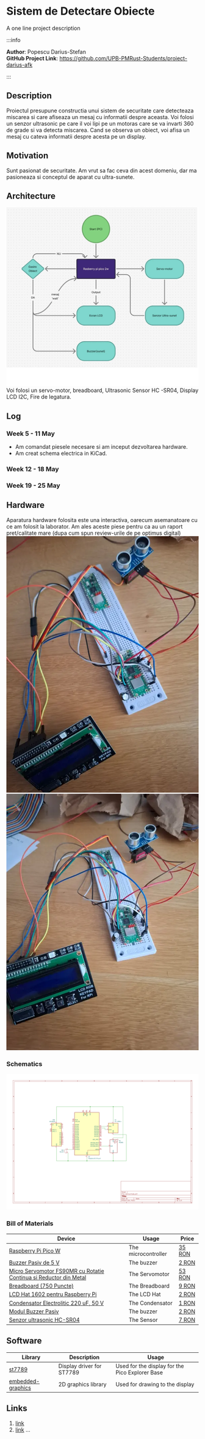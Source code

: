 # Sistem de Detectare Obiecte
A one line project description

:::info 

**Author**: Popescu Darius-Stefan \
**GitHub Project Link**: https://github.com/UPB-PMRust-Students/proiect-darius-afk

:::

## Description

Proiectul presupune constructia unui sistem de securitate care detecteaza miscarea si care afiseaza un mesaj cu informatii despre aceasta.
Voi folosi un senzor ultrasonic pe care il voi lipi pe un motoras care se va invarti 360 de grade si va detecta miscarea. Cand se observa un obiect, voi afisa un mesaj cu cateva informatii despre acesta pe un display.

## Motivation

Sunt pasionat de securitate. Am vrut sa fac ceva din acest domeniu, dar ma pasioneaza si conceptul de aparat cu ultra-sunete.

## Architecture 

![Schematic Screenshot](./sspmpozaaranjata.webp)
Voi folosi un servo-motor, breadboard, Ultrasonic Sensor HC -SR04, Display LCD I2C, Fire de legatura.

## Log

<!-- write your progress here every week -->

### Week 5 - 11 May
- Am comandat piesele necesare si am inceput dezvoltarea hardware.
- Am creat schema electrica in KiCad.

### Week 12 - 18 May

### Week 19 - 25 May

## Hardware

Aparatura hardware folosita este una interactiva, oarecum asemanatoare cu ce am folosit la laborator. Am ales aceste piese pentru ca au un raport pret/calitate mare (dupa cum spun review-urile de pe optimus digital)
![poza1](img1.webp)
![poza2](img2.webp)

### Schematics
![Schematic Screenshot](schematic.svg)

### Bill of Materials

<!-- Fill out this table with all the hardware components that you might need.

The format is 
```
| [Device](link://to/device) | This is used ... | [price](link://to/store) |

```

-->

| Device | Usage | Price |
|--------|--------|-------|
| [Raspberry Pi Pico W](https://www.raspberrypi.com/documentation/microcontrollers/raspberry-pi-pico.html) | The microcontroller | [35 RON](https://www.optimusdigital.ro/en/raspberry-pi-boards/12394-raspberry-pi-pico-w.html) |
| [Buzzer Pasiv de 5 V](https://www.optimusdigital.ro/ro/audio-buzzere/634-buzzer-pasiv-de-5-v.html) | The buzzer | [2 RON](https://www.optimusdigital.ro/ro/audio-buzzere/634-buzzer-pasiv-de-5-v.html) |
| [Micro Servomotor FS90MR cu Rotatie Continua si Reductor din Metal](https://www.optimusdigital.ro/ro/motoare-micro-motoare-cu-reductor/3168-micro-servomotor-fs90mr-cu-rotatie-360-si-reductor-din-metal.html?search_query=micro+servomotor&results=31) | The Servomotor | [53 RON](https://www.optimusdigital.ro/ro/motoare-micro-motoare-cu-reductor/3168-micro-servomotor-fs90mr-cu-rotatie-360-si-reductor-din-metal.html?search_query=micro+servomotor&results=31) |
| [	Breadboard (750 Puncte)](https://www.optimusdigital.ro/ro/prototipare-breadboard-uri/13245-breadboard-750-puncte.html) | The Breadboard | [9 RON](https://www.optimusdigital.ro/ro/prototipare-breadboard-uri/13245-breadboard-750-puncte.html) |
| [	LCD Hat 1602 pentru Raspberry Pi](https://www.optimusdigital.ro/ro/lcd-uri/1158-lcd-hat-1602-pentru-raspberry-pi.html) | The LCD Hat | [2 RON](https://www.optimusdigital.ro/ro/lcd-uri/1158-lcd-hat-1602-pentru-raspberry-pi.html) |
| [Condensator Electrolitic 220 uF, 50 V](https://www.optimusdigital.ro/ro/componente-electronice-condensatoare/7850-condensator-electrolitic-220-uf-50-v.html) | The Condensator | [1 RON](https://www.optimusdigital.ro/ro/componente-electronice-condensatoare/7850-condensator-electrolitic-220-uf-50-v.html) |
| [Modul Buzzer Pasiv](https://www.optimusdigital.ro/ro/componente-electronice/12598-modul-buzzer-pasiv.html) | The buzzer | [2 RON](https://www.optimusdigital.ro/ro/componente-electronice/12598-modul-buzzer-pasiv.html) |
| [Senzor ultrasonic HC-SR04](https://www.optimusdigital.ro/ro/senzori-senzori-ultrasonici/9-senzor-ultrasonic-hc-sr04-.html?search_query=Ultrasonic+Sensor+HC+-SR04&results=5) | The Sensor | [7 RON](https://www.optimusdigital.ro/ro/senzori-senzori-ultrasonici/9-senzor-ultrasonic-hc-sr04-.html?search_query=Ultrasonic+Sensor+HC+-SR04&results=5) |



## Software

| Library | Description | Usage |
|---------|-------------|-------|
| [st7789](https://github.com/almindor/st7789) | Display driver for ST7789 | Used for the display for the Pico Explorer Base |
| [embedded-graphics](https://github.com/embedded-graphics/embedded-graphics) | 2D graphics library | Used for drawing to the display |

## Links

<!-- Add a few links that inspired you and that you think you will use for your project -->

1. [link](https://github.com/darius-afk/PM-Proiect)
2. [link](https://example3.com)
...
